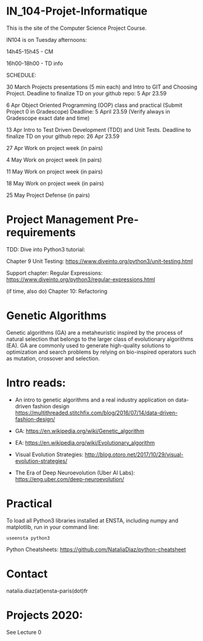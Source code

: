 # IN_104-Projet-Informatique
This is the site of the Computer Science Project Course.


IN104 is on Tuesday afternoons:

14h45-15h45 - CM

16h00-18h00 - TD info


SCHEDULE:

30 March Projects presentations (5 min each) and Intro to GIT and Choosing Project. Deadline to finalize TD on your github repo: 5 Apr 23.59

6 Apr Object Oriented Programming (OOP) class and practical (Submit Project 0 in Gradescope) Deadline: 5 April 23.59 (Verify always in Gradescope exact date and time)

13 Apr Intro to Test Driven Development (TDD) and Unit Tests. Deadline to finalize TD on your github repo: 26 Apr 23.59

27 Apr Work on project week (in pairs)

4 May Work on project week (in pairs)

11 May Work on project week (in pairs)

18 May Work on project week (in pairs)

25 May Project Defense (in pairs)

# Project Management Pre-requirements
TDD: Dive into Python3 tutorial:

Chapter 9 Unit Testing: https://www.diveinto.org/python3/unit-testing.html

Support chapter: Regular Expressions: https://www.diveinto.org/python3/regular-expressions.html

(if time, also do) Chapter 10: Refactoring 



# Genetic Algorithms

Genetic algorithms (GA) are a metaheuristic inspired by the process of natural selection that belongs to the larger class of evolutionary algorithms (EA). GA are commonly used to generate high-quality solutions to optimization and search problems by relying on bio-inspired operators such as mutation, crossover and selection.

# Intro reads:
- An intro to genetic algorithms and a real industry application on data-driven fashion design
https://multithreaded.stitchfix.com/blog/2016/07/14/data-driven-fashion-design/

- GA: https://en.wikipedia.org/wiki/Genetic_algorithm

- EA: https://en.wikipedia.org/wiki/Evolutionary_algorithm

- Visual Evolution Strategies: http://blog.otoro.net/2017/10/29/visual-evolution-strategies/  

- The Era of Deep Neuroevolution (Uber AI Labs): https://eng.uber.com/deep-neuroevolution/


# Practical

To load all Python3 libraries installed at ENSTA, including numpy and matplotlib, run in your command line:

`
useensta python3
`

Python Cheatsheets: https://github.com/NataliaDiaz/python-cheatsheet

# Contact
natalia.diaz(at)ensta-paris(dot)fr




# Projects 2020: 

See Lecture 0


